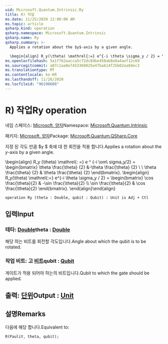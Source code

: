 ```yaml
---
uid: Microsoft.Quantum.Intrinsic.Ry
title: R) 작업
ms.date: 11/25/2020 12:00:00 AM
ms.topic: article
qsharp.kind: operation
qsharp.namespace: Microsoft.Quantum.Intrinsic
qsharp.name: Ry
qsharp.summary: >-
  Applies a rotation about the $y$-axis by a given angle.

  \begin{align} R_y(\theta) \mathrel{:=} e^{-i \theta \sigma_y / 2} = \begin{bmatrix} \cos \frac{\theta}{2} & -\sin \frac{\theta}{2}  \\\\ \sin \frac{\theta}{2} & \cos \frac{\theta}{2} \end{bmatrix}. \end{align}
ms.openlocfilehash: 5a1f762aacca5c72dc8dbe450ab8e8a4aef12c69
ms.sourcegitcommit: a87c1aa8e7453360025e47ba614f25b02ea84ec3
ms.translationtype: MT
ms.contentlocale: ko-KR
ms.lasthandoff: 11/26/2020
ms.locfileid: "96198608"
---
```

# <a name="ry-operation"></a><span data-ttu-id="e20ff-102">R) 작업</span><span class="sxs-lookup"><span data-stu-id="e20ff-102">Ry operation</span></span>

<span data-ttu-id="e20ff-103">네임 스페이스: [Microsoft. 양자](xref:Microsoft.Quantum.Intrinsic)</span><span class="sxs-lookup"><span data-stu-id="e20ff-103">Namespace: [Microsoft.Quantum.Intrinsic](xref:Microsoft.Quantum.Intrinsic)</span></span>

<span data-ttu-id="e20ff-104">패키지: [Microsoft. 양자](https://nuget.org/packages/Microsoft.Quantum.QSharp.Core)</span><span class="sxs-lookup"><span data-stu-id="e20ff-104">Package: [Microsoft.Quantum.QSharp.Core](https://nuget.org/packages/Microsoft.Quantum.QSharp.Core)</span></span>


<span data-ttu-id="e20ff-105">지정 된 각도 만큼 $y $ 축에 대 한 회전을 적용 합니다.</span><span class="sxs-lookup"><span data-stu-id="e20ff-105">Applies a rotation about the $y$-axis by a given angle.</span></span>

<span data-ttu-id="e20ff-106">\begin{align} R_y (\theta) \mathrel{: =} e ^ {-i \om\ sigma_y/2} = \begin{bmatrix} \theta \frac{\theta} {2} &-\theta \frac{\theta} {2} \\ \\ \theta \frac{\theta} {2} & \theta \frac{\theta} {2} \end{bmatrix}.  </span><span class="sxs-lookup"><span data-stu-id="e20ff-106">\begin{align} R_y(\theta) \mathrel{:=} e^{-i \theta \sigma_y / 2} = \begin{bmatrix} \cos \frac{\theta}{2} & -\sin \frac{\theta}{2}  \\\\ \sin \frac{\theta}{2} & \cos \frac{\theta}{2} \end{bmatrix}.</span></span>
<span data-ttu-id="e20ff-107">\end{align}</span><span class="sxs-lookup"><span data-stu-id="e20ff-107">\end{align}</span></span>

```qsharp
operation Ry (theta : Double, qubit : Qubit) : Unit is Adj + Ctl
```


## <a name="input"></a><span data-ttu-id="e20ff-108">입력</span><span class="sxs-lookup"><span data-stu-id="e20ff-108">Input</span></span>

### <a name="theta--double"></a><span data-ttu-id="e20ff-109">테타: [Double](xref:microsoft.quantum.lang-ref.double)</span><span class="sxs-lookup"><span data-stu-id="e20ff-109">theta : [Double](xref:microsoft.quantum.lang-ref.double)</span></span>

<span data-ttu-id="e20ff-110">해당 하는 비트를 회전할 각도입니다.</span><span class="sxs-lookup"><span data-stu-id="e20ff-110">Angle about which the qubit is to be rotated.</span></span>


### <a name="qubit--qubit"></a><span data-ttu-id="e20ff-111">작업 비트: 고 [비트](xref:microsoft.quantum.lang-ref.qubit)</span><span class="sxs-lookup"><span data-stu-id="e20ff-111">qubit : [Qubit](xref:microsoft.quantum.lang-ref.qubit)</span></span>

<span data-ttu-id="e20ff-112">게이트가 적용 되어야 하는의 비트입니다.</span><span class="sxs-lookup"><span data-stu-id="e20ff-112">Qubit to which the gate should be applied.</span></span>



## <a name="output--unit"></a><span data-ttu-id="e20ff-113">출력: [단위](xref:microsoft.quantum.lang-ref.unit)</span><span class="sxs-lookup"><span data-stu-id="e20ff-113">Output : [Unit](xref:microsoft.quantum.lang-ref.unit)</span></span>



## <a name="remarks"></a><span data-ttu-id="e20ff-114">설명</span><span class="sxs-lookup"><span data-stu-id="e20ff-114">Remarks</span></span>

<span data-ttu-id="e20ff-115">다음에 해당 합니다.</span><span class="sxs-lookup"><span data-stu-id="e20ff-115">Equivalent to:</span></span>

```qsharp
R(PauliY, theta, qubit);
```